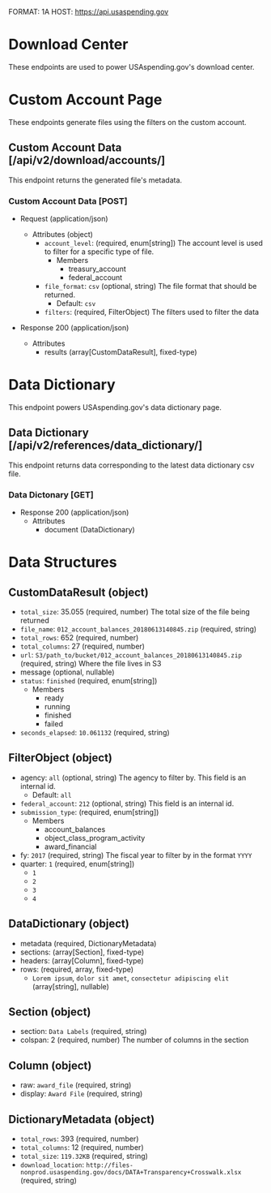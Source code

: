 FORMAT: 1A
HOST: https://api.usaspending.gov

# Download Center

These endpoints are used to power USAspending.gov's download center.

# Custom Account Page

These endpoints generate files using the filters on the custom account.

## Custom Account Data [/api/v2/download/accounts/]

This endpoint returns the generated file's metadata.

### Custom Account Data [POST]

+ Request (application/json)
    + Attributes (object)
        + `account_level`: (required, enum[string])
            The account level is used to filter for a specific type of file.
            + Members
                + treasury_account
                + federal_account
        + `file_format`: `csv` (optional, string)
            The file format that should be returned.
            + Default: `csv`
        + `filters`: (required, FilterObject)
            The filters used to filter the data

+ Response 200 (application/json)
    + Attributes
        + results (array[CustomDataResult], fixed-type)

# Data Dictionary
This endpoint powers USAspending.gov's data dictionary page.

## Data Dictionary [/api/v2/references/data_dictionary/]

This endpoint returns data corresponding to the latest data dictionary csv file.

### Data Dictonary [GET]

+ Response 200 (application/json)
    + Attributes
        + document (DataDictionary)

# Data Structures

## CustomDataResult (object)
+ `total_size`: 35.055 (required, number)
    The total size of the file being returned
+ `file_name`: `012_account_balances_20180613140845.zip` (required, string)
+ `total_rows`: 652 (required, number)
+ `total_columns`: 27 (required, number)
+ `url`: `S3/path_to/bucket/012_account_balances_20180613140845.zip` (required, string)
    Where the file lives in S3
+ message (optional, nullable)
+ `status`: `finished` (required, enum[string])
    + Members
        + ready
        + running
        + finished
        + failed
+ `seconds_elapsed`: `10.061132` (required, string)

## FilterObject (object)
+ agency: `all` (optional, string)
    The agency to filter by. This field is an internal id.
    + Default: `all`
+ `federal_account`: `212` (optional, string)
    This field is an internal id.
+ `submission_type`: (required, enum[string])
    + Members
        + account_balances
        + object_class_program_activity
        + award_financial
+ fy: `2017` (required, string)
    The fiscal year to filter by in the format `YYYY`
+ quarter: `1` (required, enum[string])
    + `1`
    + `2`
    + `3`
    + `4`

## DataDictionary (object)
+ metadata (required, DictionaryMetadata)
+ sections: (array[Section], fixed-type)
+ headers: (array[Column], fixed-type)
+ rows: (required, array, fixed-type)
    + `Lorem ipsum`, `dolor sit amet`, `consectetur adipiscing elit` (array[string], nullable)

## Section (object)
+ section: `Data Labels` (required, string)
+ colspan: 2 (required, number)
    The number of columns in the section

## Column (object)
+ raw: `award_file` (required, string)
+ display: `Award File` (required, string)

## DictionaryMetadata (object)
+ `total_rows`: 393 (required, number)
+ `total_columns`: 12 (required, number)
+ `total_size`: `119.32KB` (required, string)
+ `download_location`: `http://files-nonprod.usaspending.gov/docs/DATA+Transparency+Crosswalk.xlsx` (required, string)
